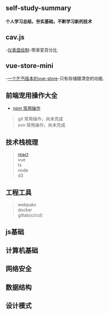## self-study-summary

<h4>个人学习总结，夯实基础，不断学习新的技术<h4>

## cav.js
 -[仪表盘绘制](https://github.com/Hunterang/self-study-summary)-带渐变百分比.
 
## vue-store-mini
 -[一个乞丐版本的vue-store](https://github.com/Hunterang/self-study-summary)-只有存储跟清空的功能.
 
## 前端宠用操作大全
 - [npm 常用操作](https://github.com/Hunterang/self-study-summary/blob/master/%E5%91%BD%E4%BB%A4/npm.md) 
 > git 常用操作，尚未完成 \
 > svn 常用操作，尚未完成
 
## 技术栈梳理
 > [react](https://github.com/Hunterang/self-study-summary/blob/master/%E6%8A%80%E6%9C%AF%E6%80%BB%E7%BB%93/react.md) \
 > vue \
 > ts \
 > node \
 > d3 
 
## 工程工具
 > webpakc \
 > docker \
 > gitlab(ci/cd) 

## js基础
## 计算机基础
## 网络安全
## 数据结构
## 设计模式
